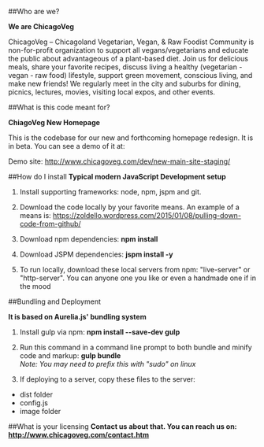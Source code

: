 ##Who are we?

**We are ChicagoVeg**

ChicagoVeg – Chicagoland Vegetarian, Vegan, & Raw Foodist Community is non-for-profit organization to support all vegans/vegetarians and educate the public about advantageous of a plant-based diet. Join us for delicious meals, share your favorite recipes, discuss living a healthy (vegetarian - vegan - raw food) lifestyle, support green movement, conscious living, and make new friends! We regularly meet in the city and suburbs for dining, picnics, lectures, movies, visiting local expos, and other events.

##What is this code meant for?

**ChiagoVeg New Homepage**

This is the codebase for our new and forthcoming homepage redesign. It is in beta. You can see a demo of it at: 

Demo site: http://www.chicagoveg.com/dev/new-main-site-staging/

##How do I install
**Typical modern JavaScript Development setup**

1. Install supporting frameworks: node, npm, jspm and git. 

2. Download the code locally by your favorite means. An example of a means is: https://zoldello.wordpress.com/2015/01/08/pulling-down-code-from-github/

3. Download npm dependencies: **npm install**

4. Download JSPM dependencies: **jspm install -y**

5. To run locally, download these local servers from npm: "live-server" or "http-server". You can anyone one you like or even a handmade one if in the mood

##Bundling and Deployment

**It is based on Aurelia.js' bundling system**

1. Install gulp via npm: **npm install --save-dev gulp**

2. Run this command in a command line prompt to both bundle and minify code and markup: **gulp bundle** <br>
  <i>Note: You may need to prefix this with "sudo" on linux</i>

3. If deploying to a server, copy these files to the server:
  - dist folder
  - config.js
  - image folder
  
##What is your licensing
**Contact us about that. You can reach us on: http://www.chicagoveg.com/contact.htm**
